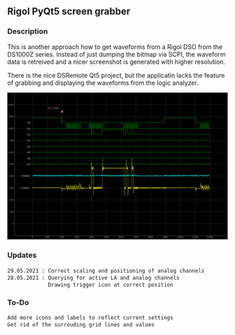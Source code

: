 ## Rigol PyQt5 screen grabber

### Description

This is another approach how to get waveforms from a Rigol DSO from the DS1000Z series.
Instead of just dumping the bitmap via SCPI, the waveform data is retreived and a nicer screenshot is generated with higher resolution.

There is the nice DSRemote Qt5 project, but the applicatin lacks the feature of grabbing and displaying the waveforms from the logic analyzer.

![Rigol DS1000Z screen grabber](images/ds1104zplus.png)

### Updates

    29.05.2021 : Correct scaling and positioning of analog channels
    28.05.2021 : Querying for active LA and analog channels
                 Drawing trigger icon at correct position

### To-Do

    Add more icons and labels to reflect current settings
    Get rid of the surrouding grid lines and values
